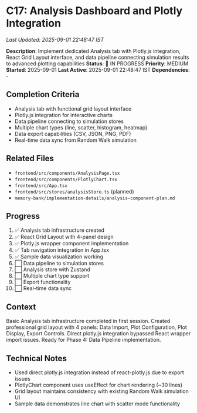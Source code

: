 # C17: Analysis Dashboard and Plotly Integration
*Last Updated: 2025-09-01 22:48:47 IST*

**Description**: Implement dedicated Analysis tab with Plotly.js integration, React Grid Layout interface, and data pipeline connecting simulation results to advanced plotting capabilities
**Status**: 🔄 IN PROGRESS
**Priority**: MEDIUM
**Started**: 2025-09-01
**Last Active**: 2025-09-01 22:48:47 IST
**Dependencies**: -

## Completion Criteria
- Analysis tab with functional grid layout interface
- Plotly.js integration for interactive charts
- Data pipeline connecting to simulation stores
- Multiple chart types (line, scatter, histogram, heatmap)
- Data export capabilities (CSV, JSON, PNG, PDF)
- Real-time data sync from Random Walk simulation

## Related Files
- `frontend/src/components/AnalysisPage.tsx`
- `frontend/src/components/PlotlyChart.tsx`
- `frontend/src/App.tsx`
- `frontend/src/stores/analysisStore.ts` (planned)
- `memory-bank/implementation-details/analysis-component-plan.md`

## Progress
1. ✅ Analysis tab infrastructure created
2. ✅ React Grid Layout with 4-panel design
3. ✅ Plotly.js wrapper component implementation
4. ✅ Tab navigation integration in App.tsx
5. ✅ Sample data visualization working
6. ⬜ Data pipeline to simulation stores
7. ⬜ Analysis store with Zustand
8. ⬜ Multiple chart type support
9. ⬜ Export functionality
10. ⬜ Real-time data sync

## Context
Basic Analysis tab infrastructure completed in first session. Created professional grid layout with 4 panels: Data Import, Plot Configuration, Plot Display, Export Controls. Direct plotly.js integration bypassed React wrapper import issues. Ready for Phase 4: Data Pipeline implementation.

## Technical Notes
- Used direct plotly.js integration instead of react-plotly.js due to export issues
- PlotlyChart component uses useEffect for chart rendering (~30 lines)
- Grid layout maintains consistency with existing Random Walk simulation UI
- Sample data demonstrates line chart with scatter mode functionality
